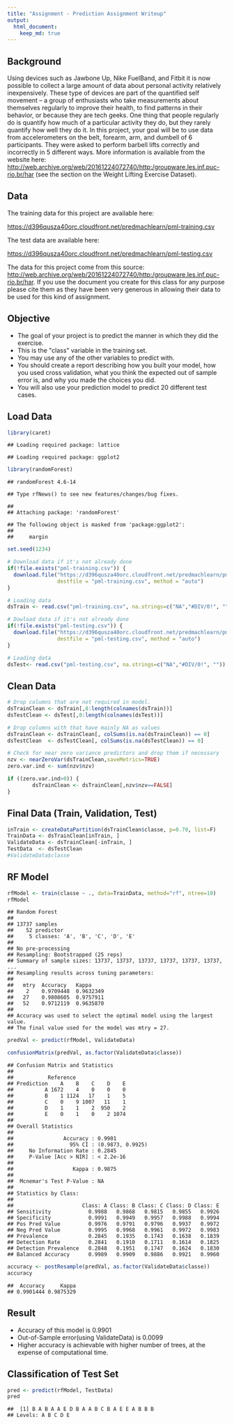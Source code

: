 ```yaml
---
title: "Assignment - Prediction Assignment Writeup"
output: 
  html_document:
    keep_md: true 
---
```




## Background

Using devices such as Jawbone Up, Nike FuelBand, and Fitbit it is now possible to collect a large amount of data about personal activity relatively inexpensively. These type of devices are part of the quantified self movement – a group of enthusiasts who take measurements about themselves regularly to improve their health, to find patterns in their behavior, or because they are tech geeks. One thing that people regularly do is quantify how much of a particular activity they do, but they rarely quantify how well they do it. In this project, your goal will be to use data from accelerometers on the belt, forearm, arm, and dumbell of 6 participants. They were asked to perform barbell lifts correctly and incorrectly in 5 different ways. More information is available from the website here: http://web.archive.org/web/20161224072740/http:/groupware.les.inf.puc-rio.br/har (see the section on the Weight Lifting Exercise Dataset).

## Data

The training data for this project are available here:

https://d396qusza40orc.cloudfront.net/predmachlearn/pml-training.csv

The test data are available here:

https://d396qusza40orc.cloudfront.net/predmachlearn/pml-testing.csv

The data for this project come from this source: http://web.archive.org/web/20161224072740/http:/groupware.les.inf.puc-rio.br/har. If you use the document you create for this class for any purpose please cite them as they have been very generous in allowing their data to be used for this kind of assignment.

## Objective

* The goal of your project is to predict the manner in which they did the exercise. 
* This is the "class" variable in the training set. 
* You may use any of the other variables to predict with. 
* You should create a report describing how you built your model, how you used cross validation, what you think the      expected out of sample error is, and why you made the choices you did. 
* You will also use your prediction model to predict 20 different test cases.


## Load Data


```r
library(caret)
```

```
## Loading required package: lattice
```

```
## Loading required package: ggplot2
```

```r
library(randomForest)
```

```
## randomForest 4.6-14
```

```
## Type rfNews() to see new features/changes/bug fixes.
```

```
## 
## Attaching package: 'randomForest'
```

```
## The following object is masked from 'package:ggplot2':
## 
##     margin
```

```r
set.seed(1234)
```


```r
# Download data if it's not already done
if(!file.exists("pml-training.csv")) {
  download.file("https://d396qusza40orc.cloudfront.net/predmachlearn/pml-training.csv",
                destfile = "pml-training.csv", method = "auto")
}

# Loading data
dsTrain <- read.csv("pml-training.csv", na.strings=c("NA","#DIV/0!", ""))

# Dowload data if it's not already done
if(!file.exists("pml-testing.csv")) {
  download.file("https://d396qusza40orc.cloudfront.net/predmachlearn/pml-testing.csv",
                destfile = "pml-testing.csv", method = "auto")
}

# Loading data
dsTest<- read.csv("pml-testing.csv", na.strings=c("NA","#DIV/0!", ""))
```

## Clean Data


```r
# Drop columns that are not required in model.
dsTrainClean <- dsTrain[,8:length(colnames(dsTrain))]
dsTestClean <- dsTest[,8:length(colnames(dsTest))]

# Drop columns with that have mainly NA as values
dsTrainClean <- dsTrainClean[, colSums(is.na(dsTrainClean)) == 0] 
dsTestClean  <- dsTestClean[, colSums(is.na(dsTestClean)) == 0]

# Check for near zero variance predictors and drop them if necessary
nzv <- nearZeroVar(dsTrainClean,saveMetrics=TRUE)
zero.var.ind <- sum(nzv$nzv)

if ((zero.var.ind>0)) {
        dsTrainClean <- dsTrainClean[,nzv$nzv==FALSE]
}
```


## Final Data (Train, Validation, Test)


```r
inTrain <- createDataPartition(dsTrainClean$classe, p=0.70, list=F)
TrainData <- dsTrainClean[inTrain, ]
ValidateData <- dsTrainClean[-inTrain, ]
TestData  <- dsTestClean 
#ValidateData$classe
```

## RF Model


```r
rfModel <- train(classe ~ ., data=TrainData, method="rf", ntree=10)
rfModel
```

```
## Random Forest 
## 
## 13737 samples
##    52 predictor
##     5 classes: 'A', 'B', 'C', 'D', 'E' 
## 
## No pre-processing
## Resampling: Bootstrapped (25 reps) 
## Summary of sample sizes: 13737, 13737, 13737, 13737, 13737, 13737, ... 
## Resampling results across tuning parameters:
## 
##   mtry  Accuracy   Kappa    
##    2    0.9709448  0.9632349
##   27    0.9808605  0.9757911
##   52    0.9712119  0.9635870
## 
## Accuracy was used to select the optimal model using the largest value.
## The final value used for the model was mtry = 27.
```

```r
predVal <- predict(rfModel, ValidateData)

confusionMatrix(predVal, as.factor(ValidateData$classe))
```

```
## Confusion Matrix and Statistics
## 
##           Reference
## Prediction    A    B    C    D    E
##          A 1672    4    0    0    0
##          B    1 1124   17    1    5
##          C    0    9 1007   11    1
##          D    1    1    2  950    2
##          E    0    1    0    2 1074
## 
## Overall Statistics
##                                           
##                Accuracy : 0.9901          
##                  95% CI : (0.9873, 0.9925)
##     No Information Rate : 0.2845          
##     P-Value [Acc > NIR] : < 2.2e-16       
##                                           
##                   Kappa : 0.9875          
##                                           
##  Mcnemar's Test P-Value : NA              
## 
## Statistics by Class:
## 
##                      Class: A Class: B Class: C Class: D Class: E
## Sensitivity            0.9988   0.9868   0.9815   0.9855   0.9926
## Specificity            0.9991   0.9949   0.9957   0.9988   0.9994
## Pos Pred Value         0.9976   0.9791   0.9796   0.9937   0.9972
## Neg Pred Value         0.9995   0.9968   0.9961   0.9972   0.9983
## Prevalence             0.2845   0.1935   0.1743   0.1638   0.1839
## Detection Rate         0.2841   0.1910   0.1711   0.1614   0.1825
## Detection Prevalence   0.2848   0.1951   0.1747   0.1624   0.1830
## Balanced Accuracy      0.9989   0.9909   0.9886   0.9921   0.9960
```

```r
accuracy <- postResample(predVal, as.factor(ValidateData$classe))
accuracy
```

```
##  Accuracy     Kappa 
## 0.9901444 0.9875329
```
## Result

* Accuracy of this model is 0.9901
* Out-of-Sample error(using ValidateData) is 0.0099
* Higher accuracy is achievable with higher number of trees, at the expense of computational time.


## Classification of Test Set

```r
pred <- predict(rfModel, TestData)
pred
```

```
##  [1] B A B A A E D B A A B C B A E E A B B B
## Levels: A B C D E
```
